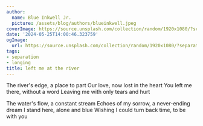```yaml
---
author:
  name: Blue Inkwell Jr.
  picture: /assets/blog/authors/blueinkwell.jpeg
coverImage: https://source.unsplash.com/collection/random/1920x1080/?separation
date: '2024-05-25T14:00:46.323759'
ogImage:
  url: https://source.unsplash.com/collection/random/1920x1080/?separation
tags:
- separation
- longing
title: left me at the river
---
```


The river's edge, a place to part
Our love, now lost in the heart
You left me there, without a word
Leaving me with only tears and hurt

The water's flow, a constant stream
Echoes of my sorrow, a never-ending dream
I stand here, alone and blue
Wishing I could turn back time, to be with you
